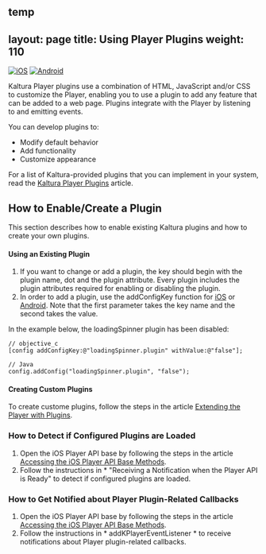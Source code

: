 temp
---
layout: page
title: Using Player Plugins
weight: 110
---

[![iOS](https://img.shields.io/badge/iOS-Supported-green.svg)](https://github.com/kaltura/player-sdk-native-ios)
[![Android](https://img.shields.io/badge/Android-Supported-green.svg)](https://github.com/kaltura/player-sdk-native-ios)

Kaltura Player plugins use a combination of HTML, JavaScript and/or CSS to customize the Player, enabling you to use a plugin to add any feature that can be added to a web page. Plugins integrate with the Player by listening to and emitting events.

You can develop plugins to:
* Modify default behavior
* Add functionality
* Customize appearance

For a list of Kaltura-provided plugins that you can implement in your system, read the [Kaltura Player Plugins](https://github.com/kaltura/DeveloperPortalDocs/blob/master/documentation/05_Mobile-Video-Player-SDKs/Player-Plugins-in-the-SDK-Supported-plugins.md#sthash.3a8Dft10.dpbs) article.

## How to Enable/Create a Plugin  
This section describes how to enable existing Kaltura plugins and how to create your own plugins.

#### Using an Existing Plugin

1. If you want to change or add a plugin, the key should begin with the plugin name, dot and the plugin attribute. Every plugin includes the plugin attributes required for enabling or disabling the plugin.
2. In order to add a plugin, use the addConfigKey function for [iOS](https://github.com/kaltura/player-sdk-native-ios/blob/master/KALTURAPlayerSDK/KPPlayerConfig.h#L57) or [Android](https://github.com/kaltura/player-sdk-native-android/blob/master/playerSDK/src/main/java/com/kaltura/playersdk/KPPlayerConfig.java#L86). Note that the first parameter takes the key name and the second takes the value.

In the example below, the loadingSpinner plugin has been disabled:

```
// objective_c
[config addConfigKey:@"loadingSpinner.plugin" withValue:@"false"];
```
```
// Java
config.addConfig("loadingSpinner.plugin", "false");
```

#### Creating Custom Plugins
To create custome plugins, follow the steps in the article [Extending the Player with Plugins](/api-docs/media-player/Player-Plugins#sthash.gtmiiI7F.dpbs).

### How to Detect if Configured Plugins are Loaded
1. Open the iOS Player API base by following the steps in the article [Accessing the iOS Player API Base Methods](https://github.com/kaltura/DeveloperPortalDocs/blob/master/documentation/05_Mobile-Video-Player-SDKs/Kaltura-iOS-player-API-Base-Methods.md).
2. Follow the instructions in * "Receiving  a Notification when the Player API is Ready" to detect if configured plugins are loaded.

### How to Get Notified about Player Plugin-Related Callbacks
1. Open the iOS Player API base by following the steps in the article [Accessing the iOS Player API Base Methods](https://github.com/kaltura/DeveloperPortalDocs/blob/master/documentation/05_Mobile-Video-Player-SDKs/Kaltura-iOS-player-API-Base-Methods.md).
2. Follow the instructions in * addKPlayerEventListener * to receive notifications about Player plugin-related callbacks.

